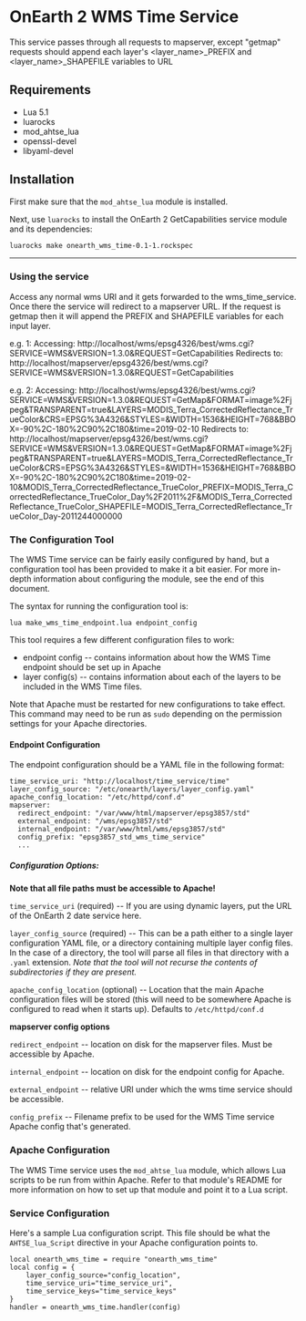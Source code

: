 # OnEarth 2 WMS Time Service

This service passes through all requests to mapserver, except "getmap" requests should append
each layer's <layer_name>_PREFIX and <layer_name>_SHAPEFILE variables to URL 
## Requirements

- Lua 5.1
- luarocks
- mod_ahtse_lua
- openssl-devel
- libyaml-devel

## Installation

First make sure that the `mod_ahtse_lua` module is installed.

Next, use `luarocks` to install the OnEarth 2 GetCapabilities service module and
its dependencies:

`luarocks make onearth_wms_time-0.1-1.rockspec`

---

### Using the service

Access any normal wms URI and it gets forwarded to the wms_time_service.  Once there the service will redirect to
a mapserver URL.  If the request is getmap then it will append the PREFIX and SHAPEFILE variables for each input layer.

e.g. 1:
   Accessing: http://localhost/wms/epsg4326/best/wms.cgi?SERVICE=WMS&VERSION=1.3.0&REQUEST=GetCapabilities
   Redirects to:  http://localhost/mapserver/epsg4326/best/wms.cgi?SERVICE=WMS&VERSION=1.3.0&REQUEST=GetCapabilities

e.g. 2:
   Accessing: http://localhost/wms/epsg4326/best/wms.cgi?SERVICE=WMS&VERSION=1.3.0&REQUEST=GetMap&FORMAT=image%2Fjpeg&TRANSPARENT=true&LAYERS=MODIS_Terra_CorrectedReflectance_TrueColor&CRS=EPSG%3A4326&STYLES=&WIDTH=1536&HEIGHT=768&BBOX=-90%2C-180%2C90%2C180&time=2019-02-10
   Redirects to:  
   http://localhost/mapserver/epsg4326/best/wms.cgi?SERVICE=WMS&VERSION=1.3.0&REQUEST=GetMap&FORMAT=image%2Fjpeg&TRANSPARENT=true&LAYERS=MODIS_Terra_CorrectedReflectance_TrueColor&CRS=EPSG%3A4326&STYLES=&WIDTH=1536&HEIGHT=768&BBOX=-90%2C-180%2C90%2C180&time=2019-02-10&MODIS_Terra_CorrectedReflectance_TrueColor_PREFIX=MODIS_Terra_CorrectedReflectance_TrueColor_Day%2F2011%2F&MODIS_Terra_CorrectedReflectance_TrueColor_SHAPEFILE=MODIS_Terra_CorrectedReflectance_TrueColor_Day-2011244000000

### The Configuration Tool

The WMS Time service can be fairly easily configured by hand, but a
configuration tool has been provided to make it a bit easier. For more in-depth
information about configuring the module, see the end of this document.

The syntax for running the configuration tool is:

`lua make_wms_time_endpoint.lua endpoint_config`

This tool requires a few different configuration files to work:

- endpoint config -- contains information about how the WMS Time endpoint should
  be set up in Apache
- layer config(s) -- contains information about each of the layers to be
  included in the WMS Time files.

Note that Apache must be restarted for new configurations to take effect. This
command may need to be run as `sudo` depending on the permission settings for
your Apache directories.

#### Endpoint Configuration

The endpoint configuration should be a YAML file in the following format:

```
time_service_uri: "http://localhost/time_service/time"
layer_config_source: "/etc/onearth/layers/layer_config.yaml"
apache_config_location: "/etc/httpd/conf.d"
mapserver:
  redirect_endpoint: "/var/www/html/mapserver/epsg3857/std"
  external_endpoint: "/wms/epsg3857/std"
  internal_endpoint: "/var/www/html/wms/epsg3857/std"
  config_prefix: "epsg3857_std_wms_time_service"
  ...
```

##### Configuration Options:

**Note that all file paths must be accessible to Apache!**

`time_service_uri` (required) -- If you are using dynamic layers, put the URL of
the OnEarth 2 date service here.

`layer_config_source` (required) -- This can be a path either to a single layer
configuration YAML file, or a directory containing multiple layer config files.
In the case of a directory, the tool will parse all files in that directory with
a `.yaml` extension. _Note that the tool will not recurse the contents of
subdirectories if they are present._

`apache_config_location` (optional) -- Location that the main Apache
configuration files will be stored (this will need to be somewhere Apache is
configured to read when it starts up). Defaults to `/etc/httpd/conf.d`

**mapserver config options**

`redirect_endpoint` -- location on disk for the mapserver files. Must be accessible by Apache.

`internal_endpoint` -- location on disk for the endpoint config for Apache.

`external_endpoint` -- relative URI under which the wms time service should be accessible.

`config_prefix` -- Filename prefix to be used for the WMS Time service Apache config that's generated.

### Apache Configuration

The WMS Time service uses the `mod_ahtse_lua` module, which allows Lua
scripts to be run from within Apache. Refer to that module's README for more
information on how to set up that module and point it to a Lua script.

### Service Configuration

Here's a sample Lua configuration script. This file should be what the
`AHTSE_lua_Script` directive in your Apache configuration points to.

```
local onearth_wms_time = require "onearth_wms_time"
local config = {
    layer_config_source="config_location",
    time_service_uri="time_service_uri",
    time_service_keys="time_service_keys"
}
handler = onearth_wms_time.handler(config)
```
